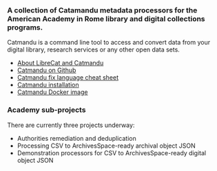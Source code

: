 ### A collection of Catamandu metadata processors for the American Academy in Rome library and digital collections programs. 

Catmandu is a command line tool to access and convert data from your digital library, research services or any other open data sets.

* [About LibreCat and Catmandu](http://librecat.org/)
* [Catmandu on Github](https://github.com/LibreCat/Catmandu)
* [Catmandu fix language cheat sheet](https://github.com/LibreCat/Catmandu/wiki/Fixes-Cheat-Sheet)
* [Catmandu installation](https://github.com/LibreCat/Catmandu/wiki/Installation)
* [Catmandu Docker image](https://hub.docker.com/r/librecat/catmandu/)

### Academy sub-projects

There are currently three projects underway:

* Authorities remediation and deduplication
* Processing CSV to ArchivesSpace-ready archival object JSON
* Demonstration processors for CSV to ArchivesSpace-ready digital object JSON
